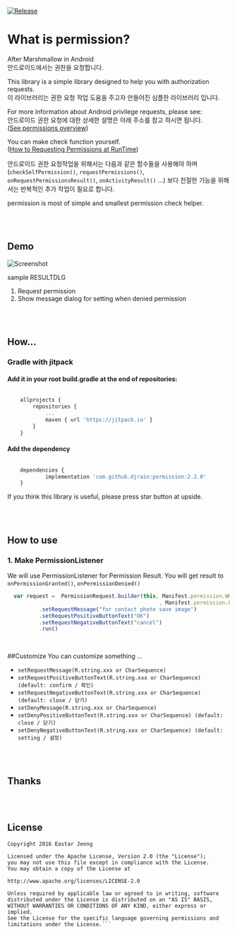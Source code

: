 [![Release](https://jitpack.io/v/djrain/permission.svg)](https://jitpack.io/#djrain/permission)


# What is permission?

After Marshmallow in Android<br/>
안드로이드에서는 권한을 요청합니다.

This library is a simple library designed to help you with authorization requests.<br/>
이 라이브러리는 권한 요청 작업 도움을 주고자 만들어진 심플한 라이브러리 입니다.

For more information about Android privilege requests, please see:<br/>
안드로이드 권한 요청에 대한 상세한 설명은 아래 주소를 참고 하시면 됩니다.<br/>
([See permissions overview](https://developer.android.com/guide/topics/permissions/overview))<br/>

You can make check function yourself.<br/>
([How to Requesting Permissions at RunTime](http://developer.android.com/intl/ko/training/permissions/requesting.html))<br/>

안드로이드 권한 요청작업을 위해서는 다음과 같은 함수들을 사용해야 하며<br/>
(`checkSelfPermission()`, `requestPermissions()`, `onRequestPermissionsResult()`, `onActivityResult()` ...)
보다 친절한 기능을 위해서는 반복적인 추가 작업이 필요로 합니다.

permission is most of simple and smallest permission check helper.


<br/><br/>



## Demo


![Screenshot](https://github.com/djrain/permission/blob/readme/demo.gif?raw=true)    
           

sample RESULTDLG
1. Request permission
2. Show message dialog for setting when denied permission



<br/><br/>




## How...

### Gradle with jitpack

#### Add it in your root build.gradle at the end of repositories:
```javascript

	allprojects {
		repositories {
			...
			maven { url 'https://jitpack.io' }
		}
	}

```
#### Add the dependency
```javascript

	dependencies {
	        implementation 'com.github.djrain:permission:2.2.0'
	}


```



If you think this library is useful, please press star button at upside.
<br/>


<br/><br/>

## How to use


### 1. Make PermissionListener
We will use PermissionListener for Permission Result.
You will get result to `onPermissionGranted()`, `onPermissionDenied()`

```javascript
  var request =  PermissionRequest.builder(this, Manifest.permission.WRITE_EXTERNAL_STORAGE
                                                , Manifest.permission.READ_CALENDAR)
          .setRequestMessage("for contact photo save image")
          .setRequestPositiveButtonText("OK")
          .setRequestNegativeButtonText("cancel")
          .run()
```

<br/>

##Customize
You can customize something ...<br />

* `setRequestMessage(R.string.xxx or CharSequence)`
* `setRequestPositiveButtonText(R.string.xxx or CharSequence) (default: confirm / 확인)`
* `setRequestNegativeButtonText(R.string.xxx or CharSequence) (default: close / 닫기)`
* `setDenyMessage(R.string.xxx or CharSequence)`
* `setDenyPositiveButtonText(R.string.xxx or CharSequence) (default: close / 닫기)`
* `setDenyNegativeButtonText(R.string.xxx or CharSequence) (default: setting / 설정)`

<br/><br/>





## Thanks 





<br/><br/>


## License 
 ```code
Copyright 2016 Eastar Jeong

Licensed under the Apache License, Version 2.0 (the "License");
you may not use this file except in compliance with the License.
You may obtain a copy of the License at

http://www.apache.org/licenses/LICENSE-2.0

Unless required by applicable law or agreed to in writing, software
distributed under the License is distributed on an "AS IS" BASIS,
WITHOUT WARRANTIES OR CONDITIONS OF ANY KIND, either express or implied.
See the License for the specific language governing permissions and
limitations under the License.```
